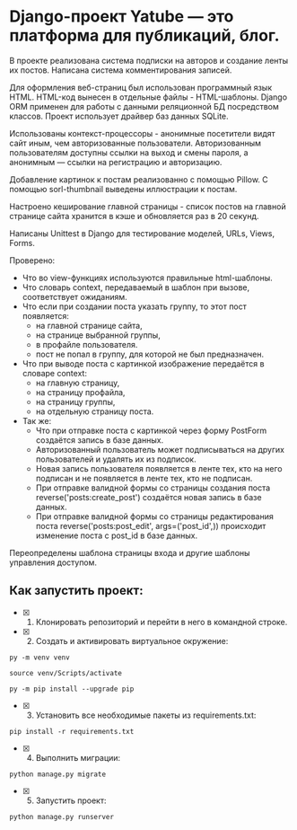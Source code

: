 # Django-проект Yatube — это платформа для публикаций, блог.

В проекте реализована система подписки на авторов и создание ленты их постов.
Написана система комментирования записей.

Для оформления веб-страниц был использован программный язык HTML.
HTML-код вынесен в отдельные файлы - HTML-шаблоны.
Django ORM применен  для работы с данными реляционной БД посредством классов.
Проект использует драйвер баз данных SQLite.

Использованы контекст-процессоры - анонимные посетители видят сайт иным, чем авторизованные пользователи.
Авторизованным пользователям доступны ссылки на выход и смены пароля, а анонимным — ссылки на регистрацию и авторизацию.

Добавление картинок к постам реализованно с помощью Pillow.
С помощью sorl-thumbnail выведены иллюстрации к постам.

Настроено кеширование главной страницы - список постов на главной странице сайта хранится в кэше и обновляется раз в 20 секунд.

Написаны Unittest в Django для тестирование моделей, URLs, Views, Forms.

Проверено:
- Что во view-функциях используются правильные html-шаблоны.
- Что словарь context, передаваемый в шаблон при вызове,  соответствует ожиданиям.
- Что если при создании поста указать группу, то этот пост появляется:
    - на главной странице сайта,
    - на странице выбранной группы,
    - в профайле пользователя.
    - пост не попал в группу, для которой не был предназначен.
- Что при выводе поста с картинкой изображение передаётся в словаре context:
    - на главную страницу,
    - на страницу профайла,
    - на страницу группы,
    - на отдельную страницу поста.
- Так же:
    - Что при отправке поста с картинкой через форму PostForm создаётся запись в базе данных.
    - Авторизованный пользователь может подписываться на других пользователей и удалять их из подписок.
    - Новая запись пользователя появляется в ленте тех, кто на него подписан и не появляется в ленте тех, кто не подписан.
    - При отправке валидной формы со страницы создания поста reverse('posts:create_post') создаётся новая запись в базе данных.
    - При отправке валидной формы со страницы редактирования поста reverse('posts:post_edit', args=('post_id',)) происходит изменение поста с post_id в базе данных.

Переопределены шаблона страницы входа и другие шаблоны управления доступом.

## Как запустить проект:

- [x] 1) Клонировать репозиторий и перейти в него в командной строке.
- [x] 2) Cоздать и активировать виртуальное окружение:

```
py -m venv venv
```

```
source venv/Scripts/activate
```

```
py -m pip install --upgrade pip
```

- [x] 3) Установить все необходимые пакеты из requirements.txt:

```
pip install -r requirements.txt
```

- [x] 4) Выполнить миграции:

```
python manage.py migrate
```

- [x] 5) Запустить проект:

```
python manage.py runserver
```
